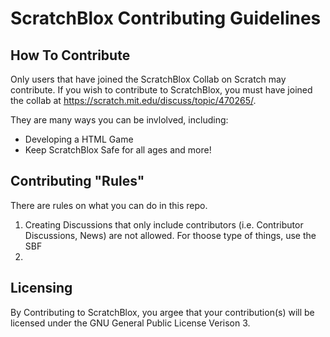 # ScratchBlox Contributing Guidelines

## How To Contribute
Only users that have joined the ScratchBlox Collab on Scratch may contribute. If you wish to contribute to ScratchBlox, you must have joined the collab at https://scratch.mit.edu/discuss/topic/470265/. 

They are many ways you can be invlolved, including:
- Developing a HTML Game
- Keep ScratchBlox Safe for all ages
and more!

## Contributing "Rules" 
There are rules on what you can do in this repo.

1. Creating Discussions that only include contributors (i.e. Contributor Discussions, News) are not allowed. For thoose type of things, use the SBF
2. 
## Licensing
By Contributing to ScratchBlox, you argee that your contribution(s) will be licensed under the GNU General Public License Verison 3.
